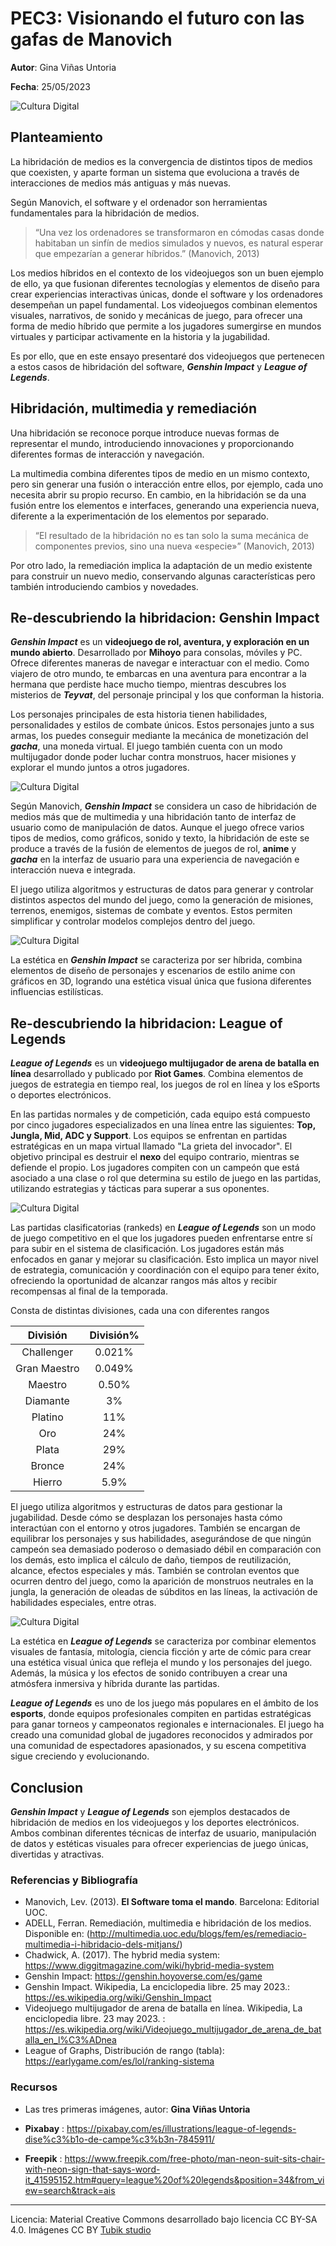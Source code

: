 # PEC3: Visionando el futuro con las gafas de Manovich 

**Autor**: Gina Viñas Untoria


**Fecha**: 25/05/2023

![Cultura Digital](202172811035.png) 



## Planteamiento


La hibridación de medios es la convergencia de distintos tipos de medios que coexisten, y aparte forman un sistema que evoluciona a través de interacciones de medios más antiguas y más nuevas. 

Según Manovich, el software y el ordenador son herramientas fundamentales para la hibridación de medios. 

> “Una vez los ordenadores se transformaron en cómodas casas donde habitaban un sinfín de medios simulados y nuevos, es natural esperar que empezarían a generar híbridos.” (Manovich, 2013)

Los medios híbridos en el contexto de los videojuegos son un buen ejemplo de ello, ya que fusionan diferentes tecnologías y elementos de diseño para crear experiencias interactivas únicas, donde el software y los ordenadores desempeñan un papel fundamental. Los videojuegos combinan elementos visuales, narrativos, de sonido y mecánicas de juego, para ofrecer una forma de medio híbrido que permite a los jugadores sumergirse en mundos virtuales y participar activamente en la historia y la jugabilidad.

Es por ello, que en este ensayo presentaré dos videojuegos que pertenecen a estos casos de hibridación del software, ***Genshin Impact*** y ***League of Legends***.

## Hibridación, multimedia y remediación

Una hibridación se reconoce porque introduce nuevas formas de representar el mundo, introduciendo innovaciones y proporcionando diferentes formas de interacción y navegación.

La multimedia combina diferentes tipos de medio en un mismo contexto, pero sin generar una fusión o interacción entre ellos, por ejemplo, cada uno necesita abrir su propio recurso. En cambio, en la hibridación se da una fusión entre los elementos e interfaces, generando una experiencia nueva, diferente a la experimentación de los elementos por separado.

> “El resultado de la hibridación no es tan solo la suma mecánica de componentes previos, sino una nueva «especie»” (Manovich, 2013)

Por otro lado, la remediación implica la adaptación de un medio existente para construir un nuevo medio, conservando algunas características pero también introduciendo cambios y novedades.


## Re-descubriendo la hibridacion: Genshin Impact 

***Genshin Impact*** es un **videojuego de rol, aventura, y exploración en un mundo abierto**. Desarrollado por **Mihoyo** para consolas, móviles y PC. Ofrece diferentes maneras de navegar e interactuar con el medio. Como viajero de otro mundo, te embarcas en una aventura para encontrar a la hermana que perdiste hace mucho tiempo, mientras descubres los misterios de ***Teyvat***, del personaje principal y los que conforman la historia. 

Los personajes principales de esta historia tienen habilidades, personalidades y estilos de combate únicos. Estos personajes junto a sus armas, los puedes conseguir mediante la mecánica de monetización del ***gacha***, una moneda virtual. El juego también cuenta con un modo multijugador donde poder luchar contra monstruos, hacer misiones y explorar el mundo juntos a otros jugadores.

![Cultura Digital](2021717143012.png) 

Según Manovich, ***Genshin Impact*** se considera un caso de hibridación de medios más que de multimedia y una hibridación tanto de interfaz de usuario como de manipulación de datos. Aunque el juego ofrece varios tipos de medios, como gráficos, sonido y texto, la hibridación de este se produce a través de la fusión de elementos de juegos de rol, **anime** y ***gacha*** en la interfaz de usuario para una experiencia de navegación e interacción nueva e integrada. 

El juego utiliza algoritmos y estructuras de datos para generar y controlar distintos aspectos del mundo del juego, como la generación de misiones, terrenos, enemigos, sistemas de combate y eventos. Estos permiten simplificar y controlar modelos complejos dentro del juego. 

![Cultura Digital](202163012507.png) 

La estética en ***Genshin Impact*** se caracteriza por ser híbrida, combina elementos de diseño de personajes y escenarios de estilo anime con gráficos en 3D, logrando una estética visual única que fusiona diferentes influencias estilísticas. 


## Re-descubriendo la hibridacion: League of Legends

***League of Legends*** es un **videojuego multijugador de arena de batalla en línea** desarrollado y publicado por **Riot Games**. Combina elementos de juegos de estrategia en tiempo real, los juegos de rol en línea y los eSports o deportes electrónicos.

En las partidas normales y de competición, cada equipo está compuesto por cinco jugadores especializados en una línea entre las siguientes: **Top, Jungla, Mid, ADC y Support**. Los equipos se enfrentan en partidas estratégicas en un mapa virtual llamado "La grieta del invocador". El objetivo principal es destruir el **nexo** del equipo contrario, mientras se defiende el propio. Los jugadores compiten con un campeón que está asociado a una clase o rol que determina su estilo de juego en las partidas, utilizando estrategias y tácticas para superar a sus oponentes. 

![Cultura Digital](https://img.freepik.com/free-photo/man-neon-suit-sits-chair-with-neon-sign-that-says-word-it_188544-27011.jpg?w=1380&t=st=1685021130~exp=1685021730~hmac=6e184946fa576dceacb98728d2379640982b940c232468385922b059212ba49e) 

Las partidas clasificatorias (rankeds) en ***League of Legends*** son un modo de juego competitivo en el que los jugadores pueden enfrentarse entre sí para subir en el sistema de clasificación. Los jugadores están más enfocados en ganar y mejorar su clasificación. Esto implica un mayor nivel de estrategia, comunicación y coordinación con el equipo para tener éxito, ofreciendo la oportunidad de alcanzar rangos más altos y recibir recompensas al final de la temporada. 

Consta de distintas divisiones, cada una con diferentes rangos

| División |       División%       |
|:------:|:----------------:|
|   Challenger    | 0.021% |
|   Gran Maestro   | 0.049% |
|   Maestro    | 0.50% |
|   Diamante    | 3%  |
|   Platino   | 11% |
|   Oro    | 24%  |
|   Plata    | 29% |
|   Bronce    | 24%  |
|   Hierro    | 5.9%  |


El juego utiliza algoritmos y estructuras de datos para gestionar la jugabilidad. Desde cómo se desplazan los personajes hasta cómo interactúan con el entorno y otros jugadores. También se encargan de equilibrar los personajes y sus habilidades, asegurándose de que ningún campeón sea demasiado poderoso o demasiado débil en comparación con los demás, esto implica el cálculo de daño, tiempos de reutilización, alcance, efectos especiales y más. También se controlan eventos que ocurren dentro del juego, como la aparición de monstruos neutrales en la jungla, la generación de oleadas de súbditos en las líneas, la activación de habilidades especiales, entre otras.

![Cultura Digital](https://pixabay.com/get/g918f02d2d7fbffac1283e502c433d468f915a470330034d42f66f0437ea68cb5af5a22bc1225865d9cb68cdcb1f9d5a2_640.jpg) 

La estética en ***League of Legends*** se caracteriza por combinar elementos visuales de fantasía, mitología, ciencia ficción y arte de cómic para crear una estética visual única que refleja el mundo y los personajes del juego. Además, la música y los efectos de sonido contribuyen a crear una atmósfera inmersiva y híbrida durante las partidas.

***League of Legends*** es uno de los juego más populares en el ámbito de los **esports**, donde equipos profesionales compiten en partidas estratégicas para ganar torneos y campeonatos regionales e internacionales. El juego ha creado una comunidad global de jugadores reconocidos y admirados por una comunidad de espectadores apasionados, y su escena competitiva sigue creciendo y evolucionando.

## Conclusion

***Genshin Impact*** y ***League of Legends*** son ejemplos destacados de hibridación de medios en los videojuegos y los deportes electrónicos. Ambos combinan diferentes técnicas de interfaz de usuario, manipulación de datos y estéticas visuales para ofrecer experiencias de juego únicas, divertidas y atractivas.

### Referencias y Bibliografía

* Manovich, Lev. (2013). **El Software toma el mando**. Barcelona: Editorial UOC. 
* ADELL, Ferran. Remediación, multimedia e hibridación de los medios. Disponible en: (http://multimedia.uoc.edu/blogs/fem/es/remediacio-multimedia-i-hibridacio-dels-mitjans/)
* Chadwick, A. (2017). The hybrid media system: https://www.diggitmagazine.com/wiki/hybrid-media-system 
* Genshin Impact: https://genshin.hoyoverse.com/es/game
* Genshin Impact. Wikipedia, La enciclopedia libre. 25 may 2023.: https://es.wikipedia.org/wiki/Genshin_Impact
* Videojuego multijugador de arena de batalla en línea. Wikipedia, La enciclopedia libre. 23 may 2023. : https://es.wikipedia.org/wiki/Videojuego_multijugador_de_arena_de_batalla_en_l%C3%ADnea
* League of Graphs, Distribución de rango (tabla): https://earlygame.com/es/lol/ranking-sistema 

### Recursos

* Las tres primeras imágenes, autor: **Gina Viñas Untoria**

* **Pixabay** : https://pixabay.com/es/illustrations/league-of-legends-dise%c3%b1o-de-campe%c3%b3n-7845911/ 

* **Freepik** : https://www.freepik.com/free-photo/man-neon-suit-sits-chair-with-neon-sign-that-says-word-it_41595152.htm#query=league%20of%20legends&position=34&from_view=search&track=ais

----

Licencia: Material Creative Commons desarrollado bajo licencia CC BY-SA 4.0. Imágenes CC BY [Tubik studio](https://blog.tubikstudio.com/how-to-create-original-flat-illustrations-designers-tips/) 

